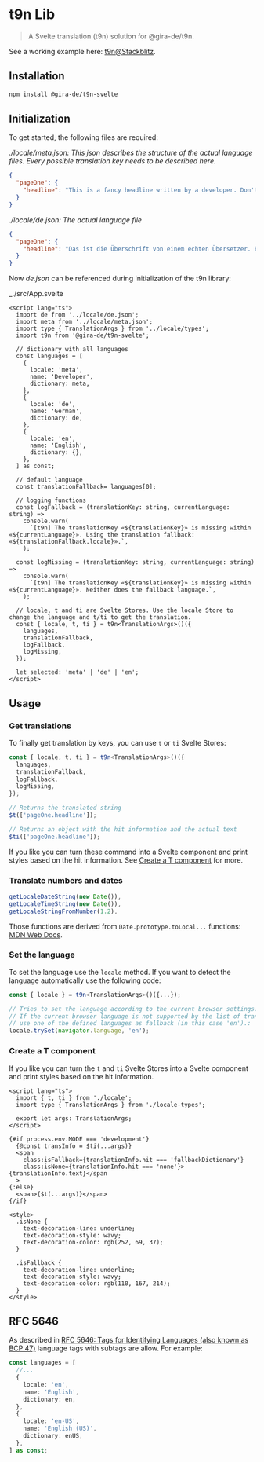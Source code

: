 # t9n Lib

> A Svelte translation (t9n) solution for @gira-de/t9n.

See a working example here: [t9n@Stackblitz](https://stackblitz.com/github/gira-de/t9n/tree/dev/examples/svelte-t9n).

## Installation

```bash
npm install @gira-de/t9n-svelte
```

## Initialization

To get started, the following files are required:

_./locale/meta.json: This json describes the structure of the actual language files. Every possible translation key needs to be described here._

```json
{
  "pageOne": {
    "headline": "This is a fancy headline written by a developer. Don't trust this! 🦹‍♀️🦹‍♂️"
  }
}
```

_./locale/de.json: The actual language file_

```json
{
  "pageOne": {
    "headline": "Das ist die Überschrift von einem echten Übersetzer. Echt. 👩‍🏫👨‍🏫"
  }
}
```

Now _de.json_ can be referenced during initialization of the t9n library:

\_./src/App.svelte

```svelte
<script lang="ts">
  import de from '../locale/de.json';
  import meta from '../locale/meta.json';
  import type { TranslationArgs } from '../locale/types';
  import t9n from '@gira-de/t9n-svelte';

  // dictionary with all languages
  const languages = [
    {
      locale: 'meta',
      name: 'Developer',
      dictionary: meta,
    },
    {
      locale: 'de',
      name: 'German',
      dictionary: de,
    },
    {
      locale: 'en',
      name: 'English',
      dictionary: {},
    },
  ] as const;

  // default language
  const translationFallback= languages[0];

  // logging functions
  const logFallback = (translationKey: string, currentLanguage: string) =>
    console.warn(
      `[t9n] The translationKey «${translationKey}» is missing within «${currentLanguage}». Using the translation fallback: «${translationFallback.locale}».`,
    );

  const logMissing = (translationKey: string, currentLanguage: string) =>
    console.warn(
      `[t9n] The translationKey «${translationKey}» is missing within «${currentLanguage}». Neither does the fallback language.`,
    );

  // locale, t and ti are Svelte Stores. Use the locale Store to change the language and t/ti to get the translation.
  const { locale, t, ti } = t9n<TranslationArgs>()({
    languages,
    translationFallback,
    logFallback,
    logMissing,
  });

  let selected: 'meta' | 'de' | 'en';
</script>
```

## Usage

### Get translations

To finally get translation by keys, you can use `t` or `ti` Svelte Stores:

```typescript
const { locale, t, ti } = t9n<TranslationArgs>()({
  languages,
  translationFallback,
  logFallback,
  logMissing,
});

// Returns the translated string
$t(['pageOne.headline']);

// Returns an object with the hit information and the actual text
$ti(['pageOne.headline']);
```

If you like you can turn these command into a Svelte component and print styles based on the hit information. See [Create a T component](##Create-a-T-component) for more.

### Translate numbers and dates

```typescript
getLocaleDateString(new Date()),
getLocaleTimeString(new Date()),
getLocaleStringFromNumber(1.2),
```

Those functions are derived from `Date.prototype.toLocal...` functions: [MDN Web Docs](https://developer.mozilla.org/de/docs/Web/JavaScript/Reference/Global_Objects/Date/toLocaleDateString).

### Set the language

To set the language use the `locale` method. If you want to detect the language automatically use the following code:

```typescript
const { locale } = t9n<TranslationArgs>()({...});

// Tries to set the language according to the current browser settings.
// If the current browser language is not supported by the list of translations available,
// use one of the defined languages as fallback (in this case 'en').:
locale.trySet(navigator.language, 'en');
```

### Create a T component

If you like you can turn the `t` and `ti` Svelte Stores into a Svelte component and print styles based on the hit information.

```svelte
<script lang="ts">
  import { t, ti } from './locale';
  import type { TranslationArgs } from './locale-types';

  export let args: TranslationArgs;
</script>

{#if process.env.MODE === 'development'}
  {@const transInfo = $ti(...args)}
  <span
    class:isFallback={translationInfo.hit === 'fallbackDictionary'}
    class:isNone={translationInfo.hit === 'none'}>{translationInfo.text}</span
  >
{:else}
  <span>{$t(...args)}</span>
{/if}

<style>
  .isNone {
    text-decoration-line: underline;
    text-decoration-style: wavy;
    text-decoration-color: rgb(252, 69, 37);
  }

  .isFallback {
    text-decoration-line: underline;
    text-decoration-style: wavy;
    text-decoration-color: rgb(110, 167, 214);
  }
</style>
```

## RFC 5646

As described in [RFC 5646: Tags for Identifying Languages (also known as BCP 47)](https://datatracker.ietf.org/doc/html/rfc5646) language tags with subtags are allow. For example:

```typescript
const languages = [
  //...
  {
    locale: 'en',
    name: 'English',
    dictionary: en,
  },
  {
    locale: 'en-US',
    name: 'English (US)',
    dictionary: enUS,
  },
] as const;
```
